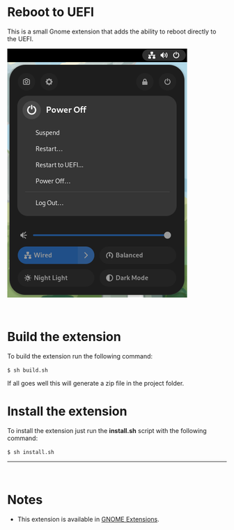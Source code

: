 # Reboot to UEFI

This is a small Gnome extension that adds the ability to reboot directly to the UEFI.

![Screenshot of the extension option in the Gnome 43 menu](images/gnome_43.png)

<br>

# Build the extension

To build the extension run the following command:

`$ sh build.sh`

If all goes well this will generate a zip file in the project folder.

# Install the extension

To install the extension just run the **install.sh** script with the following command:

`$ sh install.sh`

<hr>
<br>

# Notes

- This extension is available in [GNOME Extensions](https://extensions.gnome.org/extension/5105/reboottouefi/).
